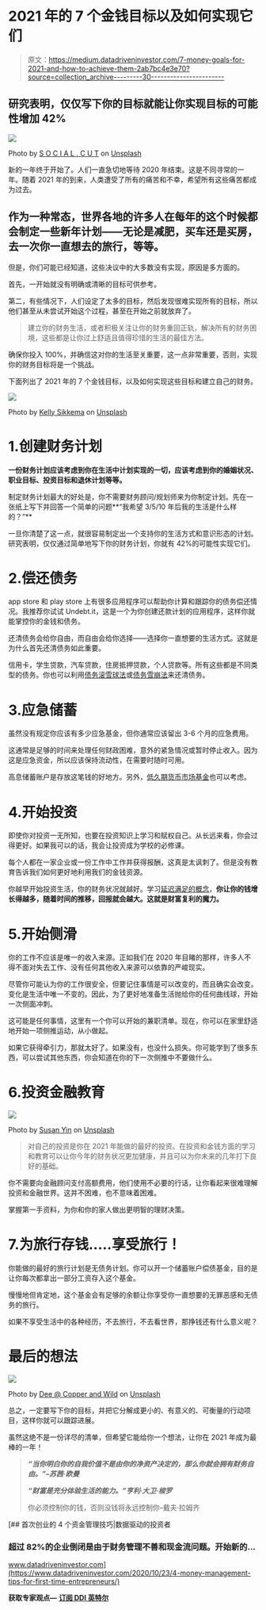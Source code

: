 # 2021 年的 7 个金钱目标以及如何实现它们

> 原文：<https://medium.datadriveninvestor.com/7-money-goals-for-2021-and-how-to-achieve-them-2ab7bc4e3e70?source=collection_archive---------30----------------------->

## 研究表明，仅仅写下你的目标就能让你实现目标的可能性增加 42%

![](img/cf1999d553d10252cf8191351486122d.png)

Photo by [S O C I A L . C U T](https://unsplash.com/@socialcut?utm_source=medium&utm_medium=referral) on [Unsplash](https://unsplash.com?utm_source=medium&utm_medium=referral)

新的一年终于开始了。人们一直急切地等待 2020 年结束。这是不同寻常的一年。随着 2021 年的到来，人类遭受了所有的痛苦和不幸，希望所有这些痛苦都成为过去。

## 作为一种常态，世界各地的许多人在每年的这个时候都会制定一些新年计划——无论是减肥，买车还是买房，去一次你一直想去的旅行，等等。

但是，你们可能已经知道，这些决议中的大多数没有实现，原因是多方面的。

首先，一开始就没有明确或清晰的目标可供参考。

第二，有些情况下，人们设定了太多的目标，然后发现很难实现所有的目标，所以他们甚至从未尝试开始这个过程，甚至在开始之前就放弃了。

> 建立你的财务生活，或者积极关注让你的财务重回正轨，解决所有的财务困境，这些都是让你过上舒适且值得珍惜的生活的最佳方法。

确保你投入 100%，并确信这对你的生活至关重要，这一点非常重要，否则，实现你的财务目标将是一个挑战。

下面列出了 2021 年的 7 个金钱目标，以及如何实现这些目标和建立自己的财务。

![](img/3d7b0d6a5d36155accf4d7899556e6fb.png)

Photo by [Kelly Sikkema](https://unsplash.com/@kellysikkema?utm_source=medium&utm_medium=referral) on [Unsplash](https://unsplash.com?utm_source=medium&utm_medium=referral)

# 1.创建财务计划

**一份财务计划应该考虑到你在生活中计划实现的一切，应该考虑到你的婚姻状况、职业目标、投资目标和退休计划等等。**

制定财务计划最大的好处是，你不需要财务顾问/规划师来为你制定计划。先在一张纸上写下并回答一个简单的问题**“我希望 3/5/10 年后我的生活是什么样的？”**

一旦你清楚了这一点，就很容易制定出一个支持你的生活方式和意识形态的计划。研究表明，仅仅通过简单地写下你的财务计划，你就有 42%的可能性实现它们。

# 2.偿还债务

app store 和 play store 上有很多应用程序可以帮助你计算和跟踪你的债务偿还情况。我推荐你试试 Undebt.it，这是一个为你创建还款计划的应用程序，这样你就能掌控你的金钱和债务。

还清债务会给你自由，而自由会给你选择——选择你一直想要的生活方式。这就是为什么首先还清债务如此重要。

信用卡，学生贷款，汽车贷款，住房抵押贷款，个人贷款等。所有这些都是不同类型的债务。你也可以利用[债务滚雪球法](https://mamaandmoney.com/how-to-use-the-debt-snowball-method-to-pay-off-debt/)或[债务雪崩法](https://www.investopedia.com/terms/d/debt-avalanche.asp)来还清债务。

# 3.应急储蓄

虽然没有规定你应该有多少应急基金，但你通常应该留出 3-6 个月的应急费用。

这通常是足够的时间来处理任何财政困难，意外的紧急情况或暂时停止收入。因为这是应急资金，所以应该保持流动性，在需要时随时可用。

高息储蓄账户是存放这笔钱的好地方。另外，[低久期货币市场基金](https://www.canstar.com.au/managed-funds/money-market-fund/)也可以考虑。

# 4.开始投资

即使你对投资一无所知，也要在投资知识上学习和赋权自己。从长远来看，你会过得更好。如果我可以的话，我会让投资成为学校的必修课。

每个人都在一家企业或一份工作中工作并获得报酬，这真是太讽刺了。但是没有教育告诉我们如何更好地利用我们的金钱资源。

你越早开始投资生活，你的财务状况就越好。学习[延迟满足的概念](https://www.mbafs.com.au/in-the-news/latest-articles/how-can-delayed-gratification-help-you-with-your-finances/)，**你让你的钱增长得越多，随着时间的推移，回报就会越大。这就是财富复利的魔力。**

# 5.开始侧滑

你的工作不应该是唯一的收入来源。正如我们在 2020 年目睹的那样，许多人不得不面对失去工作、没有任何其他收入来源可以依靠的严峻现实。

尽管你可能认为你的工作很安全，但要记住事情是可以改变的，而且确实会改变。变化是生活中唯一不变的。因此，为了更好地准备生活抛给你的任何曲线球，开始一次侧面冲刺。

这可能是任何事情，这里有一个你可以开始的兼职清单。现在，你可以在家里舒适地开始一项侧推运动，从小做起。

如果它获得牵引力，那就太好了。如果没有，也没什么损失。你可能学到了很多东西，可以尝试其他东西，你会知道在你的下一次侧推中不要做什么。

# 6.投资金融教育

![](img/370077e8add1d135a1d6343063b398ed.png)

Photo by [Susan Yin](https://unsplash.com/@syinq?utm_source=medium&utm_medium=referral) on [Unsplash](https://unsplash.com?utm_source=medium&utm_medium=referral)

> 对自己的投资是你在 2021 年能做的最好的投资。在投资和金钱方面的学习和教育可以让你今年的财务状况更加健康，并且可以为你未来的几年打下良好的基础。

你不需要向金融顾问支付高额费用，他们使用不必要的行话，让你看起来很难理解投资和金融世界。这并不困难，也不意味着困难。

掌握第一手资料，为你和你的家人做出更明智的理财决策。

# 7.为旅行存钱…..享受旅行！

你能做的最好的旅行计划是无债务计划。你可以开一个储蓄账户偿债基金，目的是让你每次都拿出一部分工资存入这个基金。

慢慢地但肯定地，这个基金会有足够的余额让你享受你一直想要的无罪恶感和无债务的旅行。

如果不享受生活中的各种经历，不去旅行，不去看世界，那挣钱还有什么意义呢？

# 最后的想法

![](img/c4343f1607e688b5369a5ae286690e9e.png)

Photo by [Dee @ Copper and Wild](https://unsplash.com/@copperandwild?utm_source=medium&utm_medium=referral) on [Unsplash](https://unsplash.com?utm_source=medium&utm_medium=referral)

总之，一定要写下你的目标，并把它分解成更小的、有意义的、可衡量的行动项目，这样你就可以跟踪进展。

虽然这绝不是一份详尽的清单，但希望它能给你一个想法，让你在 2021 年成为最棒的一年！

> ***“当你明白你的自我价值不是由你的净资产决定的，那么你就会拥有财务自由。”–苏茜·欧曼***
> 
> ***“财富是充分体验生活的能力。”亨利·大卫·梭罗***
> 
> 你必须控制你的钱，否则没钱将永远控制你–戴夫·拉姆齐

[](https://www.datadriveninvestor.com/2020/10/23/4-money-management-tips-for-first-time-entrepreneurs/) [## 首次创业的 4 个资金管理技巧|数据驱动的投资者

### 超过 82%的企业倒闭是由于财务管理不善和现金流问题。开始新的…

www.datadriveninvestor.com](https://www.datadriveninvestor.com/2020/10/23/4-money-management-tips-for-first-time-entrepreneurs/) 

**获取专家观点—** [**订阅 DDI 英特尔**](https://datadriveninvestor.com/ddi-intel)